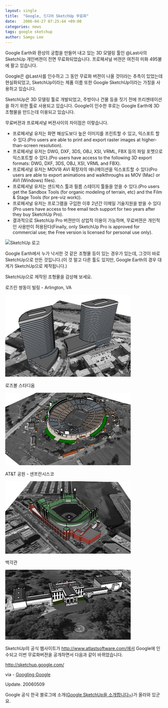 ```yaml
---
layout: single
title:  "Google, 드디어 SketchUp 무료화"
date:   2006-04-27 07:25:44 +09:00
categories: news
tags: google sketchup
author: Samgu Lee
---
```

Google Earth와 환상의 궁합을 만들어 내고 있는 3D 모델링 툴인 @Last사의 SketchUp 개인버젼이 전면 무료화되었습니다. 프로페셔널 버젼은 여전히 미화 495불에 팔고 있습니다.

Google은 @Last사를 인수하고 그 동안 무료화 버젼이 나올 것이라는 추측이 있었는데 현실화되었고, SketchUp이라는 제품 이름 또한 Google SketchUp이라는 가칭을 사용하고 있습니다.

SketchUp은 3D 모델링 툴로 개발되었고, 주방이나 건물 등을 짓기 전에 프리젠테이션을 하기 위한 툴로 사용되고 있습니다. Google이 인수한 후로는 Google Earth에 3D 조형물을 만드는데 이용되고 있습니다.

무료버젼과 프로페셔널 버젼사이의 차이점은 이렇습니다.

- 프로페셔널 유저는 화면 해상도보다 높은 이미지를 프린트할 수 있고, 익스포트 할 수 있다.(Pro users are able to print and export raster images at higher-than-screen resolution).
- 프로페셔널 유저는 DWG, DXF, 3DS, OBJ, XSI, VRML, FBX 등의 파일 포멧으로 익스포트할 수 있다.(Pro users have access to the following 3D export formats: DWG, DXF, 3DS, OBJ, XSI, VRML and FBX).
- 프로페셔널 유저는 MOV와 AVI 확장자의 애니메이션을 익스포트할 수 있다(Pro users are able to export animations and walkthroughs as MOV (Mac) or AVI (Windows) files).
- 프로페셔널 유저는 샌드박스 툴과 필름 스테이지 툴들을 얻을 수 있다.(Pro users get the Sandbox Tools (for organic modeling of terrain, etc) and the Film & Stage Tools (for pre-viz work)).
- 프로페셔널 유저는 프로그램을 구입한 이후 2년간 이메일 기술지원을 받을 수 있다(Pro users have access to free email tech support for two years after they buy SketchUp Pro).
- 결과적으로 SketchUp Pro 버젼만이 상업적 이용이 가능하며, 무료버젼은 개인적인 사용만이 허용된다(Finally, only SketchUp Pro is approved for commercial use; the Free version is licensed for personal use only).

![SketchUp 로고](https://www.sketchup.com/themes/sketchup_www_terra/images/SketchUp-Horizontal-RGB.svg)

Google Earth에서 누가 낙서한 것 같은 조형물 등이 있는 경우가 있는데, 그것이 바로 SketchUp으로 만든 것입니다.(이 것 말고 다른 툴도 있지만, Google Earth의 경우 대게가 SketchUp으로 제작됩니다.)

SketchUp으로 제작된 조형물을 감상해 보세요.

로즈린 쌍동이 빌링 - Arlington, VA

![Rosslyn Twin Towers - Arlington, VA](/assets/sketchup1.jpg)

로즈볼 스타디움

![Rose Bowl Stadium](/assets/sketchup2.jpg)

AT&T 공원 - 샌프란시스코

![AT&T Park - San Francisco](/assets/sketchup3.jpg)

백각관

![The White House](/assets/sketchup4.jpg)

SketchUp의 공식 웹사이트가 http://www.atlastsoftware.com/에서 Google에 인수되고 이번 무료화버젼을 공개하면서 다음과 같이 바뀌었습니다.

http://sketchup.google.com/

via - [Googling Google](http://blogs.zdnet.com/Google/?p=175)

Update. 20060509

Google 공식 한국 블로그에 소개([Google SketchUp을 소개합니다~](http://googlekoreablog.blogspot.com/2006/05/google-sketchup.html))가 올라와 있군요.
